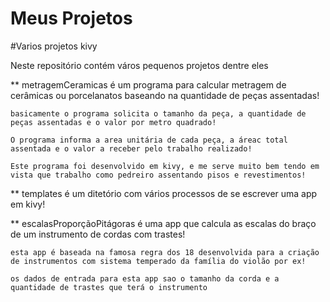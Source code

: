 # Meus Projetos
#Varios projetos kivy  

Neste repositório contém város pequenos projetos dentre eles

** metragemCeramicas é um programa para calcular metragem de cerâmicas ou porcelanatos baseando na quantidade de peças assentadas!

	basicamente o programa solicita o tamanho da peça, a quantidade de peças assentadas e o valor por metro quadrado!

	O programa informa a area unitária de cada peça, a áreac total assentada e o valor a receber pelo trabalho realizado!

	Este programa foi desenvolvido em kivy, e me serve muito bem tendo em vista que trabalho como pedreiro assentando pisos e revestimentos!

** templates é um ditetório com vários processos  de se escrever uma app em kivy!

** escalasProporçãoPitágoras é uma app que calcula
as escalas do braço de um instrumento de cordas com trastes!

	esta app é baseada na famosa regra dos 18 desenvolvida para a criação de instrumentos com sistema temperado da família do violão por ex!

	os dados de entrada para esta app sao o tamanho da corda e a quantidade de trastes que terá o instrumento
